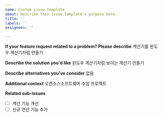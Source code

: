 ```yaml
---
name: Custom issue template
about: Describe this issue template's purpose here.
title: ''
labels: ''
assignees: ''

---
```


**If your feature request related to a problem? Please describe**
계산기를 윈도우 계산기처럼 만들기

**Describe the solution you'd like**
윈도우 계산기처럼 보이는 계산기 만들기

**Describe alternatives you've consider**
없음

**Additional context**
오픈소스소프트웨어 수업 프로젝트

**Related sub-issues**
- [ ]  계산 기능 개선
- [ ]  신규 연산 기능 추가
